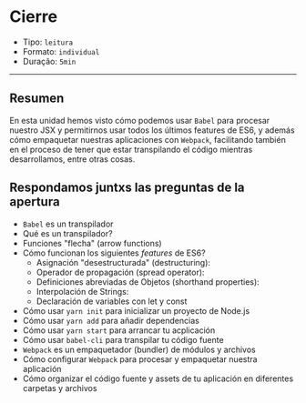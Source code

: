 # Cierre

* Tipo: `leitura`
* Formato: `individual`
* Duração: `5min`

***

## Resumen

En esta unidad hemos visto cómo podemos usar `Babel` para procesar nuestro JSX y
permitirnos usar todos los últimos features de ES6, y además cómo empaquetar
nuestras aplicaciones con `Webpack`, facilitando también en el proceso de tener
que estar transpilando el código mientras desarrollamos, entre otras cosas.

## Respondamos juntxs las preguntas de la apertura

* `Babel` es un transpilador
* Qué es un transpilador?
* Funciones "flecha" (arrow functions)
* Cómo funcionan los siguientes _features_ de ES6?
  - Asignación "desestructurada" (destructuring):
  - Operador de propagación (spread operator):
  - Definiciones abreviadas de Objetos (shorthand properties):
  - Interpolación de Strings:
  - Declaración de variables con let y const
* Cómo usar `yarn init` para inicializar un proyecto de Node.js
* Cómo usar `yarn add` para añadir dependencias
* Cómo usar `yarn start` para arrancar tu acplicación
* Cómo usar `babel-cli` para transpilar tu código fuente
* `Webpack` es un empaquetador (bundler) de módulos y archivos
* Cómo configurar `Webpack` para procesar y empaquetar nuestra aplicación
* Cómo organizar el código fuente y assets de tu aplicación en diferentes
  carpetas y archivos
